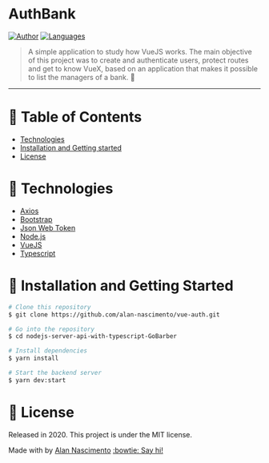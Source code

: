 # AuthBank


[![Author](https://img.shields.io/badge/author-alan-nascimento-EE4D64?style=flat-square)](https://github.com/alan-nascimento)
[![Languages](https://img.shields.io/github/languages/count/alan-nascimento/vue-auth?color=%23EE4D64&style=flat-square)](#)

> A simple application to study how VueJS works. The main objective of this project was to create and authenticate users, protect routes and get to know VueX, based on an application that makes it possible to list the managers of a bank. :bank:

---

# :pushpin: Table of Contents

* [Technologies](#wrench-technologies)
* [Installation and Getting started](#construction_worker-installation-and-getting-started)
* [License](#closed_book-license)


# :wrench: Technologies

*  [Axios](https://github.com/axios/axios)
*  [Bootstrap](https://getbootstrap.com/)
*  [Json Web Token](https://jwt.io/)
*  [Node.js](https://nodejs.org/en/)
*  [VueJS](https://vuejs.org/)
*  [Typescript](https://www.typescriptlang.org/)


# :construction_worker: Installation and Getting Started

```bash
# Clone this repository
$ git clone https://github.com/alan-nascimento/vue-auth.git

# Go into the repository
$ cd nodejs-server-api-with-typescript-GoBarber

# Install dependencies
$ yarn install

# Start the backend server
$ yarn dev:start
```

# :closed_book: License

Released in 2020.
This project is under the MIT license.


Made with by [Alan Nascimento](https://github.com/alan-nascimento) [:bowtie: Say hi!](https://www.linkedin.com/in/michaelmoura/)
